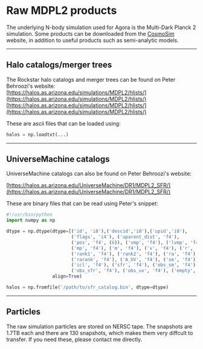 # Raw MDPL2 products

The underlying N-body simulation used for Agora is the Multi-Dark Planck 2 simulation.
Some products can be downloaded from the [CosmoSim](https://www.cosmosim.org/metadata/mdpl2/) website, in addition to useful products such as semi-analytic models.

---------------------------------------

## Halo catalogs/merger trees
The Rockstar halo catalogs and merger trees can be found on Peter Behroozi's website:
[https://halos.as.arizona.edu/simulations/MDPL2/hlists/](https://halos.as.arizona.edu/simulations/MDPL2/hlists/)
[https://halos.as.arizona.edu/simulations/MDPL2/hlists/](https://halos.as.arizona.edu/simulations/MDPL2/hlists/)

These are ascii files that can be loaded using:
```python
halos = np.loadtxt(...)
```

---------------------------------------

## UniverseMachine catalogs
UniverseMachine catalogs can also be found on Peter Behroozi's website:

[https://halos.as.arizona.edu/UniverseMachine/DR1/MDPL2_SFR/](https://halos.as.arizona.edu/UniverseMachine/DR1/MDPL2_SFR/)


These are binary files that can be read using Peter's snippet:
```python
#!/usr/bin/python
import numpy as np

dtype = np.dtype(dtype=[('id', 'i8'),('descid','i8'),('upid','i8'),
                        ('flags', 'i4'), ('uparent_dist', 'f4'),
                        ('pos', 'f4', (6)), ('vmp', 'f4'), ('lvmp', 'f4'),
                        ('mp', 'f4'), ('m', 'f4'), ('v', 'f4'), ('r', 'f4'),
                        ('rank1', 'f4'), ('rank2', 'f4'), ('ra', 'f4'),
                        ('rarank', 'f4'), ('A_UV', 'f4'), ('sm', 'f4'), 
                        ('icl', 'f4'), ('sfr', 'f4'), ('obs_sm', 'f4'), 
                        ('obs_sfr', 'f4'), ('obs_uv', 'f4'), ('empty', 'f4')],
                 align=True)

halos = np.fromfile('/path/to/sfr_catalog.bin', dtype=dtype)
```

---------------------------------------

## Particles
The raw simulation particles are stored on NERSC tape.
The snapshots are 1.7TB each and there are 130 snapshots, which makes them very diffcult to transfer. 
If you need these, please contact me directly.

